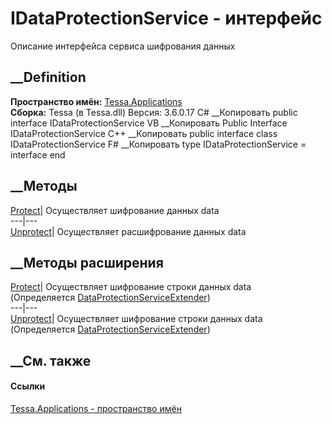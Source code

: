 # IDataProtectionService - интерфейс
Описание интерфейса сервиса шифрования данных
## __Definition
 **Пространство имён:** [Tessa.Applications](N_Tessa_Applications.htm)  
 **Сборка:** Tessa (в Tessa.dll) Версия: 3.6.0.17
C# __Копировать
     public interface IDataProtectionService
VB __Копировать
     Public Interface IDataProtectionService
C++ __Копировать
     public interface class IDataProtectionService
F# __Копировать
     type IDataProtectionService = interface end
##  __Методы
[Protect](M_Tessa_Applications_IDataProtectionService_Protect.htm)|
Осуществляет шифрование данных data  
---|---  
[Unprotect](M_Tessa_Applications_IDataProtectionService_Unprotect.htm)|
Осуществляет расшифрование данных data  
##  __Методы расширения
[Protect](M_Tessa_Applications_DataProtectionServiceExtender_Protect.htm)|
Осуществляет шифрование строки данных data  
(Определяется
[DataProtectionServiceExtender](T_Tessa_Applications_DataProtectionServiceExtender.htm))  
---|---  
[Unprotect](M_Tessa_Applications_DataProtectionServiceExtender_Unprotect.htm)|
Осуществляет шифрование строки данных data  
(Определяется
[DataProtectionServiceExtender](T_Tessa_Applications_DataProtectionServiceExtender.htm))  
##  __См. также
#### Ссылки
[Tessa.Applications - пространство имён](N_Tessa_Applications.htm)
